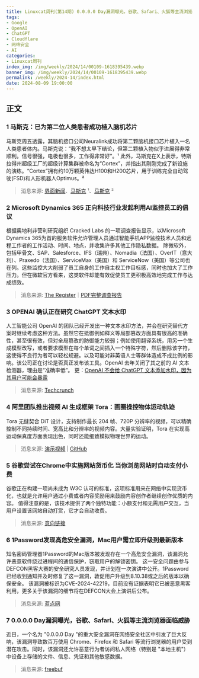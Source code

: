 ```yaml
---
title: Linuxcat周刊(第14期) 0.0.0.0 Day漏洞曝光，谷歌、Safari、火狐等主流浏览器面临威胁
tags: 
- Google
- OpenAI
- ChatGPT
- Cloudflare
- 网络安全
- AI
categories: 
- Linuxcat周刊
index_img: /img/weekly/2024/14/00109-1618395439.webp
banner_img: /img/weekly/2024/14/00109-1618395439.webp
permalink: /weekly/2024-14/index.html
date: 2024-08-09 19:00:00
---
```

## 正文

### 1 马斯克：已为第二位人类患者成功植入脑机芯片

马斯克周五透露，其脑机接口公司Neuralink成功将第二颗脑机接口芯片植入一名人类患者体内。马斯克说：“我不想太早下结论，但第二颗植入物似乎进展得非常顺利。信号很强，电极也很多，工作得非常好”。¹
此外，马斯克在X上表示，特斯拉得州超级工厂的超级计算集群被命名为“Cortex”，并指出其刚刚完成了新设施的演练。“Cortex”拥有约10万颗英伟达H100和H200芯片，用于训练完全自动驾驶(FSD)和人形机器人Optimus。²
> 消息来源: [界面新闻](https://www.jiemian.com/article/11511098.html)、[马斯克](https://x.com/elonmusk/status/1819457630261465553) ¹、[马斯克](https://x.com/elonmusk/status/1819797937414611313) ²

### 2 Microsoft Dynamics 365 正向科技行业发起利用AI监控员工的倡议

根据奥地利非营利研究组织 Cracked Labs 的一项调查报告显示，以Microsoft Dynamics 365为首的服务软件允许管理人员通过智能手机APP监控技术人员和远程工作者的工作活动、时间、地点，并收集许多其他工作隐私数据。
除微软外，包括甲骨文、SAP、Salesforce、IFS（瑞典）、Nomadia（法国）、OverIT（意大利）、Praxedo（法国）、ServiceMax（美国）和 ServiceNow（美国）等公司也在列。这些监控大大削弱了员工自身的工作自主权工作目标感，同时也加大了工作压力。但在微软官方看来，这类软件却能有效促使员工更积极高效地完成工作与达成绩效。
> 消息来源: [The Register](https://www.theregister.com/2024/07/31/microsoft_dynamics_365_surveillance/)｜[PDF完整调查报告](https://crackedlabs.org/dl/CrackedLabs_Christl_MobileWork.pdf)

### 3 OPENAI 确认正在研究 ChatGPT 文本水印

人工智能公司 OpenAI 的团队已经开发出一种文本水印方法，并会在研究替代方案时继续考虑这种方法。虽然它在抵御例如释义等局部篡改方面具有很高的准确性，甚至很有效，但对全局篡改的防御能力较弱；例如使用翻译系统，用另一个生成模型改写，或者要求模型在每个单词之间插入一个特殊字符，然后删除该字符，这使得不良行为者可以轻松规避。以及可能对非英语人士等群体造成不成比例的影响。该公司正在讨论是否真正发布该工具。OpenAI 去年关闭了其之前的 AI 文本检测器，理由是“准确率低”。
更：[OpenAI 不会给 ChatGPT 文本添加水印，因为其用户可能会暴露](https://www.theverge.com/2024/8/4/24213268/openai-chatgpt-text-watermark-cheat-detection-tool)
> 消息来源: [Techcrunch](https://techcrunch.com/2024/08/04/openai-says-its-taking-a-deliberate-approach-to-releasing-tools-that-can-detect-writing-from-chatgpt/)

### 4 阿里团队推出视频 AI 生成框架 Tora：画圈操控物体运动轨迹

Tora 无缝契合 DiT 设计，支持制作最长 204 帧、720P 分辨率的视频，可以精确控制不同持续时间、宽高比和分辨率的视频内容。大量实验证明，Tora 在实现高运动保真度方面表现出色，同时还能细致模拟物理世界的运动。
> 消息来源: [演示视频](https://ali-videoai.github.io/tora_video/) | [GitHub](https://github.com/ali-videoai/Tora)

### 5 谷歌尝试在Chrome中实施网站货币化 当你浏览网站时自动支付小费

谷歌正在构建一项尚未成为 W3C 认可的标准，这项标准用来在网络中实现货币化，也就是允许用户通过小费或者内容奖励用来鼓励内容创作者继续创作优质的内容。
值得注意的是，该技术提供了两个独特功能：小额支付和无需用户交互，当用户设置该网站自动打赏，它才会自动收费。
> 消息来源: [意向链接](https://groups.google.com/a/chromium.org/g/blink-dev/c/4Rqw4SbjO88/m/j7x8sTyzAAAJ?pli=1)

### 6 1Password发现高危安全漏洞，Mac用户需立即升级到最新版本

知名密码管理器1Password的Mac版本被发现存在一个高危安全漏洞，该漏洞允许恶意软件绕过进程间的通信保护，窃取用户的解锁密钥。
这一安全问题由参与DEFCON黑客大赛的安全研究人员发现，并计划在一次演讲中公开。1Password已经收到通知并及时修复了这一漏洞，敦促用户升级到8.10.38或之后的版本以确保安全。
该漏洞被标识为CVE-2024-42219，目前没有证据表明它已被恶意黑客利用，更多关于该漏洞的细节将在DEFCON大会上演讲后公布。
> 消息来源: [蓝点网](https://www.landiannews.com/archives/105295.html)

### 7 0.0.0.0 Day漏洞曝光，谷歌、Safari、火狐等主流浏览器面临威胁

近日，一个名为 "0.0.0.0 Day "的重大安全漏洞在网络安全社区中引发了巨大反响，该漏洞导致数百万使用 Chrome、Firefox 和 Safari 等流行浏览器的用户受到潜在攻击。同时，该漏洞还允许恶意行为者访问私人网络（特别是 "本地主机"）中设备上存储的文件、信息、凭证和其他敏感数据。
> 消息来源: [freebuf](https://www.freebuf.com/news/408169.html)
